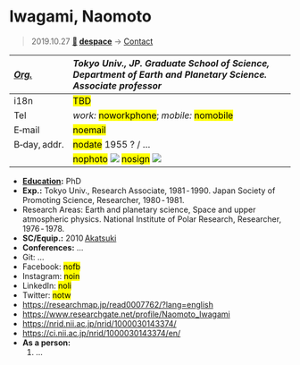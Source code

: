 # Iwagami, Naomoto
> 2019.10.27 **[🚀](../index/index.md) [despace](index.md)** → [Contact](contact.md)

|*[Org.](contact.md)*|*Tokyo Univ., JP. Graduate School of Science, Department of Earth and Planetary Science. Associate professor*|
|:--|:--|
|i18n|<mark>TBD</mark>|
|Tel|*work:* <mark>noworkphone</mark>; *mobile:* <mark>nomobile</mark>|
|E‑mail|<mark>noemail</mark>|
|B‑day, addr.|<mark>nodate</mark> 1955 ? / …|
||<mark>nophoto</mark> [![](f/contact//1_photo_thumb.jpg)](f/contact//1_photo.jpg) <mark>nosign</mark> [![](f/contact//1_sign_thumb.jpg)](f/contact//1_sign.png)|

   - **[Education](edu.md):** PhD
   - **Exp.:** Tokyo Univ., Research Associate, 1981 ‑ 1990. Japan Society of Promoting Science, Researcher, 1980 ‑ 1981.
   - Research Areas: Earth and planetary science, Space and upper atmospheric physics. National Institute of Polar Research, Researcher, 1976 ‑ 1978.
   - **SC/Equip.:** 2010 [Akatsuki](akatsuki.md)
   - **Conferences:** …
   - Git: …
   - Facebook: <mark>nofb</mark>
   - Instagram: <mark>noin</mark>
   - LinkedIn: <mark>noli</mark>
   - Twitter: <mark>notw</mark>
   - <https://researchmap.jp/read0007762/?lang=english>
   - <https://www.researchgate.net/profile/Naomoto_Iwagami>
   - <https://nrid.nii.ac.jp/nrid/1000030143374/>
   - <https://ci.nii.ac.jp/nrid/1000030143374/en/>
   - **As a person:**
      1. …
